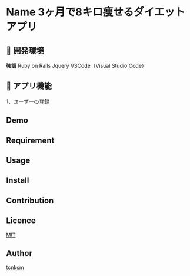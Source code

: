 Name
3ヶ月で8キロ痩せるダイエットアプリ
====

## 📗 開発環境
**強調** Ruby on Rails
Jquery 
VSCode（Visual Studio Code）

## 📗 アプリ機能
1、ユーザーの登録


## Demo


## Requirement

## Usage

## Install

## Contribution

## Licence

[MIT](https://github.com/tcnksm/tool/blob/master/LICENCE)

## Author

[tcnksm](https://github.com/tcnksm)